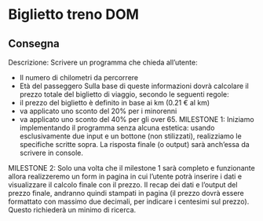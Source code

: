 Biglietto treno DOM
===

## Consegna
Descrizione:
Scrivere un programma che chieda all’utente:
- Il numero di chilometri da percorrere
- Età del passeggero
Sulla base di queste informazioni dovrà calcolare il prezzo totale del biglietto di viaggio, secondo le seguenti regole:
- il prezzo del biglietto è definito in base ai km (0.21 € al km)
- va applicato uno sconto del 20% per i minorenni
- va applicato uno sconto del 40% per gli over 65.
MILESTONE 1:
Iniziamo implementando il programma senza alcuna estetica: usando esclusivamente due input e un bottone (non stilizzati), realizziamo le specifiche scritte sopra. La risposta finale (o output) sarà anch’essa da scrivere in console.

<!-- Cosa fare:
- input1 per inserire il numero di km da percorrere
- input2 per inserire l'età
- bottone da premere che mostra il calcolo
i risultati vanno in console -->

MILESTONE 2:
Solo una volta che il milestone 1 sarà completo e funzionante allora realizzeremo un form in pagina in cui l’utente potrà inserire i dati e visualizzare il calcolo finale con il prezzo.
Il recap dei dati e l’output del prezzo finale, andranno quindi stampati in pagina (il prezzo dovrà essere formattato con massimo due decimali, per indicare i centesimi sul prezzo). Questo richiederà un minimo di ricerca.

<!-- Cosa fare:
- creare una grafica spoglia del biglietto in cui andrò ad inserire i dati di tipologia di biglietto(minore, standard, over 65), km da percorrere, codice treno, ora di partenza e prezzo totale
- al click del bottone i dati vengono inseriti nel biglietto fittizio al di sotto, il biglietto sarà d-none e una volta schiacciato il bottone d-block. 
- nel momento in cui premo il bottone i dati inseriti sopra negli input si cancellano -->